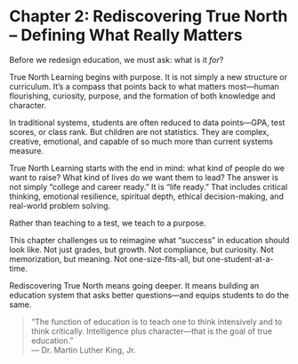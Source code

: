 # Chapter 2: Rediscovering True North – Defining What Really Matters

Before we redesign education, we must ask: what is it *for*?

True North Learning begins with purpose. It is not simply a new structure or curriculum. It’s a compass that points back to what matters most—human flourishing, curiosity, purpose, and the formation of both knowledge and character.

In traditional systems, students are often reduced to data points—GPA, test scores, or class rank. But children are not statistics. They are complex, creative, emotional, and capable of so much more than current systems measure.

True North Learning starts with the end in mind: what kind of people do we want to raise? What kind of lives do we want them to lead? The answer is not simply “college and career ready.” It is “life ready.” That includes critical thinking, emotional resilience, spiritual depth, ethical decision-making, and real-world problem solving.

Rather than teaching to a test, we teach to a purpose.

This chapter challenges us to reimagine what “success” in education should look like. Not just grades, but growth. Not compliance, but curiosity. Not memorization, but meaning. Not one-size-fits-all, but one-student-at-a-time.

Rediscovering True North means going deeper. It means building an education system that asks better questions—and equips students to do the same.

> “The function of education is to teach one to think intensively and to think critically. Intelligence plus character—that is the goal of true education.”  
> — Dr. Martin Luther King, Jr.

